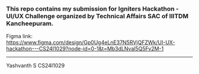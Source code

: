 ### This repo contains my submission for Igniters Hackathon - UI/UX Challenge organized by Technical Affairs SAC of IIITDM Kancheepuram.

Figma link: https://www.figma.com/design/Gp0Ug4eLnE37N5RVjQFZWk/UI-UX-hackathon---CS24I1029?node-id=0-1&t=Mb3dLNval5Q5Fv2M-1

---

Yashvanth S
CS24I1029
